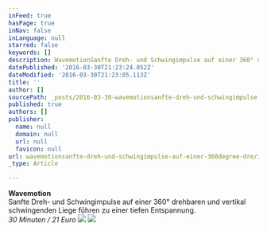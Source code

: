 ```yaml
---
inFeed: true
hasPage: true
inNav: false
inLanguage: null
starred: false
keywords: []
description: WavemotionSanfte Dreh- und Schwingimpulse auf einer 360° drehbaren und vertikal schwingenden Liege führen zu einer tiefen Entspannung.30 Minuten / 21 Euro
datePublished: '2016-03-30T21:23:24.052Z'
dateModified: '2016-03-30T21:23:05.113Z'
title: ''
author: []
sourcePath: _posts/2016-03-30-wavemotionsanfte-dreh-und-schwingimpulse-auf-einer-360degree-dre.md
published: true
authors: []
publisher:
  name: null
  domain: null
  url: null
  favicon: null
url: wavemotionsanfte-dreh-und-schwingimpulse-auf-einer-360degree-dre/index.html
_type: Article

---
```

**Wavemotion**  
Sanfte Dreh- und Schwingimpulse auf einer 360° drehbaren und vertikal schwingenden Liege führen zu einer tiefen Entspannung.  
_30 Minuten / 21 Euro_
![](https://the-grid-user-content.s3-us-west-2.amazonaws.com/ff6bb2e7-dd1c-473f-8de6-a56caa307601.png)
![](https://the-grid-user-content.s3-us-west-2.amazonaws.com/12f04a79-5c4a-43fd-b25a-b255634a5390.jpg)